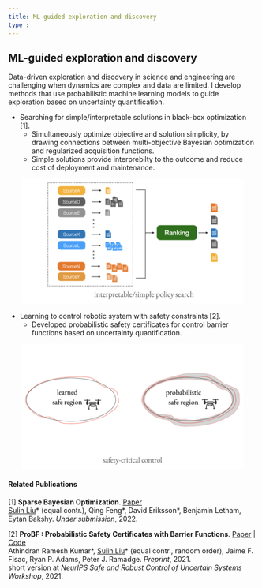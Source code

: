 ```yaml
---
title: ML-guided exploration and discovery
type : 
---
```

## ML-guided exploration and discovery

Data-driven exploration and discovery in science and engineering are challenging when dynamics are complex and data are limited. I develop methods that use probabilistic machine learning models to guide exploration based on uncertainty quantification. 

- Searching for simple/interpretable solutions in black-box optimization [1].
  - Simultaneously optimize objective and solution simplicity, by drawing connections between multi-objective Bayesian optimization and regularized acquisition functions.
  - Simple solutions provide interprebilty to the outcome and reduce cost of deployment and maintenance.
  
<p align="center">
<img src="/media/sebo.png" width="450">
</p>

- Learning to control robotic system with safety constraints [2].
  - Developed probabilistic safety certificates for control barrier functions based on uncertainty quantification.
<p align="center">
<img src="/media/probf.png" width="450">
</p>


#### Related Publications

[1] **Sparse Bayesian Optimization**. [Paper](https://arxiv.org/abs/2203.01900)\
<ins>Sulin Liu</ins>* (equal contr.), Qing Feng*, David Eriksson*, Benjamin Letham, Eytan Bakshy. *Under submission*, 2022. 

[2] **ProBF : Probabilistic Safety Certificates with Barrier Functions**. [Paper](https://arxiv.org/abs/2112.12210) | [Code](https://github.com/athindran/ProBF)\
Athindran Ramesh Kumar*, <ins>Sulin Liu</ins>* (equal contr., random order), Jaime F. Fisac, Ryan P. Adams, Peter J. Ramadge.
*Preprint*, 2021.\
short version at *NeurIPS Safe and Robust Control of Uncertain Systems Workshop*, 2021. 
